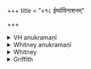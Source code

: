 +++
title = "०१८ ईर्ष्याविनाशनम्"

+++

<details><summary>VH anukramaṇī</summary>

ईर्ष्याविनाशनम्।  
१-३ अथर्वा। ईर्ष्याविनाशनम्। अनुष्टुप्।
</details>

<details><summary>Whitney anukramaṇī</summary>

[Atharvan (?).—īrṣyāvināśanadevatyam. ānuṣṭubham.]
</details>



<details><summary>Whitney</summary>

### Comment
Found also in Pāipp. xix. Used by Kāuś. (36. 25), with vii. 45 and 74. 3, in a rite against jealousy.


### Translations
Translated: Weber, Ind. Stud. v. 235; Ludwig, p. 514; Florenz, 270 or 22; Grill, 28, 159; Griffith, i. 254; Bloomfield, 106, 467.
</details>

<details><summary>Griffith</summary>

A charm to banish jealousy
</details>
